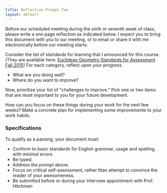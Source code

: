 ```yaml
---
title: Reflection Prompt Two
layout: default
---
```


Before our scheduled meeting during the sixth or seventh week of class, please
write a one page reflection as indicated below. I expect you to bring this
document with you to our meeting, or to email or share it with me electronically
before our meeting starts.


Consider the list of standards for learning that I announced for this course.
(They are available here: [Euclidean Geometry Standards for Assessment Fall 2015][standards])
For each category, reflect upon your progress.

- What are you doing well?
- Where do you want to improve?

Now, prioritize your list of "challenges to improve." Pick one or two items that
are most important to you for your future development.

How can you focus on these things during your work for the next few weeks? Make
a concrete plan for implementing some improvements to your work habits.

### Specifications

To qualify as a passing, your document must:

- Conform to basic standards for English grammar, usage and spelling, with minimal errors.
- Be typed.
- Address the prompt above.
- Focus on critical self-assessment, rather than attempt to convince the reader of
your awesomeness.
- Be submitted before or during your interview appointment with Prof. Hitchman


[standards]: {{site.baseurl}}/specs-grading/the-standards.html
